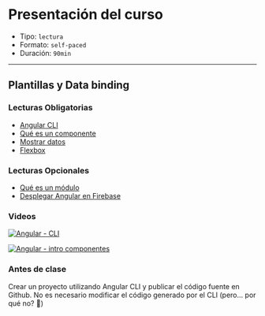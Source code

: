 # Presentación del curso

* Tipo: `lectura`
* Formato: `self-paced`
* Duración: `90min`

***

## Plantillas y Data binding

### Lecturas Obligatorias

* [Angular CLI](https://github.com/angular/angular-cli/wiki)
* [Qué es un componente](https://angular.io/api/core/Component#description)
* [Mostrar datos](https://angular.io/guide/displaying-data)
* [Flexbox](https://css-tricks.com/snippets/css/a-guide-to-flexbox/)

### Lecturas Opcionales

* [Qué es un módulo](https://angular.io/guide/bootstrapping)
* [Desplegar Angular en Firebase](https://scotch.io/tutorials/deploying-an-angular-cli-app-to-production-with-firebase)

### Videos

[![Angular - CLI](https://embed-ssl.wistia.com/deliveries/75a6ef33cf1682487a10e9a471214083b2f21119/file.jpg?image_play_button_size=2x&amp;image_crop_resized=960x540&amp;image_play_button=1&amp;image_play_button_color=f7b617e0)](https://laboratoria.wistia.com/medias/xdiag2vows?wvideo=xdiag2vows)

[![Angular - intro componentes](https://embed-ssl.wistia.com/deliveries/dcaed294db2ebf5d12aac24bae729319a8c653cd/file.jpg?image_play_button_size=2x&amp;image_crop_resized=960x540&amp;image_play_button=1&amp;image_play_button_color=f7b617e0)](https://laboratoria.wistia.com/medias/exgyjhb1ky?wvideo=exgyjhb1ky)

### Antes de clase

Crear un proyecto utilizando Angular CLI y publicar el código fuente en Github.
No es necesario modificar el código generado por el CLI (pero... por qué no? :eyes:)
